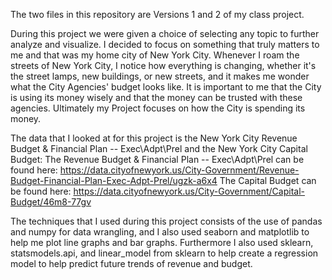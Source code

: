 The two files in this repository are Versions 1 and 2 of my class project.

During this project we were given a choice of selecting any topic to further analyze and visualize. I decided to focus on something that truly matters to me and that was my home city of New York City. Whenever I roam the streets of New York City, I notice how everything is changing, whether it's the street lamps, new buildings, or new streets, and it makes me wonder what the City Agencies' budget looks like. It is important to me that the City is using its money wisely and that the money can be trusted with these agencies. Ultimately my Project focuses on how the City is spending its money.


The data that I looked at for this project is the New York City Revenue Budget & Financial Plan -- Exec\Adpt\Prel and the New York City Capital Budget:
The Revenue Budget & Financial Plan -- Exec\Adpt\Prel can be found here: https://data.cityofnewyork.us/City-Government/Revenue-Budget-Financial-Plan-Exec-Adpt-Prel/ugzk-a6x4 The Capital Budget can be found here: https://data.cityofnewyork.us/City-Government/Capital-Budget/46m8-77gv

The techniques that I used during this project consists of the use of pandas and numpy for data wrangling, and I also used seaborn and matplotlib to help me plot line graphs and bar graphs. Furthermore I also used sklearn, statsmodels.api, and linear_model from sklearn to help create a regression model to help predict future trends of revenue and budget.
